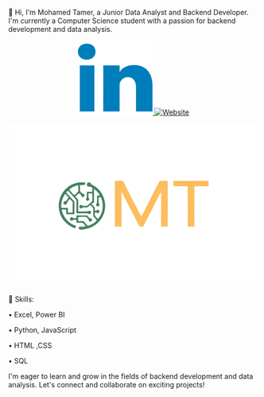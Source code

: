 👋 Hi, I'm Mohamed Tamer, a Junior Data Analyst and Backend Developer. I'm currently a Computer Science student with a passion for backend development and data analysis.


<p align="center">
  <a href="https://www.linkedin.com/in/mohamed-tamer-9ba122298/" target="_blank">
    <img src="https://github.com/Mohamed-Tamer-1/Mohamed-Tamer-1/blob/main/linkedin_icon.png" alt="LinkedIn" width="150"/>
  </a>
  <a href="https://mohamed-tamer-1.github.io/MT.github.io/" target="_blank">
    <img src="https://camo.githubusercontent.com/64b9554773ad4b5b86e58ae676365902a43821e4769a36c65263ec2557c41c87/68747470733a2f2f696d672e736869656c64732e696f2f62616467652f506f727466696f6c6f2d626c61636b3f7374796c653d666f722d7468652d6261646765266c6f676f3d626c6f67266c6f676f436f6c6f723d7768697465" alt="Website" width="100"/>
  </a>
</p>

<p align="center">
  <img src="https://github.com/Mohamed-Tamer-1/Mohamed-Tamer-1/blob/main/logo%20transparent.png" alt="Profile Picture" width="500"/>
</p>


🔧 Skills:

• Excel, Power BI

• Python, JavaScript

• HTML ,CSS

• SQL

I'm eager to learn and grow in the fields of backend development and data analysis. Let's connect and collaborate on exciting projects!
